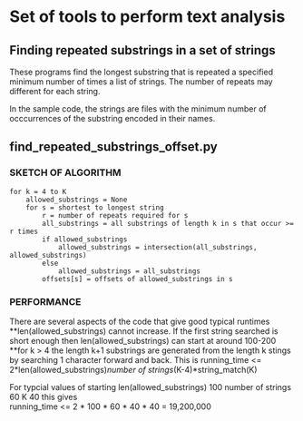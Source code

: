 # Set of tools to perform text analysis

## Finding repeated substrings in a set of strings
These programs find the longest substring that is repeated a specified minimum number of times a 
list of  strings. The number of repeats may different for each string.

In the sample code, the strings are files with the minimum number of occcurrences of the substring 
encoded in their names.

## find_repeated_substrings_offset.py    
### SKETCH OF ALGORITHM
    for k = 4 to K
        allowed_substrings = None
        for s = shortest to longest string
            r = number of repeats required for s
            all_substrings = all substrings of length k in s that occur >= r times
            if allowed_substrings
                allowed_substrings = intersection(all_substrings, allowed_substrings)
            else    
                allowed_substrings = all_substrings
            offsets[s] = offsets of allowed_substrings in s
   

### PERFORMANCE
There are several aspects of the code that give good typical runtimes
**len(allowed_substrings) cannot increase. If the first string searched is short enough 
        then len(allowed_substrings) can start at around 100-200
**for k > 4 the length k+1 substrings are generated from the length k stings by searching 1
        character forward and back. This is 
        running_time <= 2*len(allowed_substrings)*number of strings*(K-4)*string_match(K)

For typcial values of 
       starting len(allowed_substrings) 100
       number of strings 60
       K 40
this gives       
       running_time <= 2 * 100 * 60 * 40 * 40 = 19,200,000 